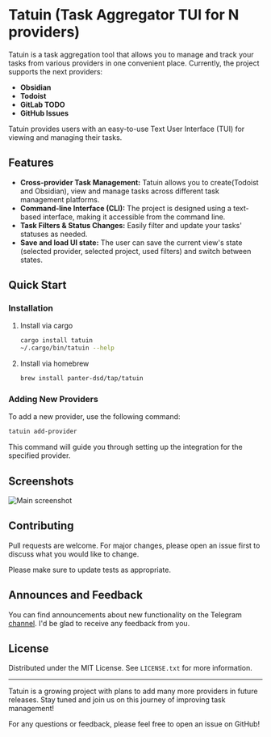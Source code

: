 # Tatuin (Task Aggregator TUI for N providers)

Tatuin is a task aggregation tool that allows you to manage and track your tasks
from various providers in one convenient place.
Currently, the project supports the next providers:

- **Obsidian**
- **Todoist**
- **GitLab TODO**
- **GitHub Issues**

Tatuin provides users with an easy-to-use Text User Interface (TUI) for viewing and managing their tasks.

## Features

- **Cross-provider Task Management:** Tatuin allows you to create(Todoist and Obsidian), view and manage tasks across different task management platforms.
- **Command-line Interface (CLI):** The project is designed using a text-based interface, making it accessible from the command line.
- **Task Filters & Status Changes:** Easily filter and update your tasks' statuses as needed.
- **Save and load UI state:** The user can save the current view's state (selected provider, selected project, used filters) and switch between states.

## Quick Start

### Installation

1. Install via cargo

   ```bash
   cargo install tatuin
   ~/.cargo/bin/tatuin --help
   ```

2. Install via homebrew

   ```bash
   brew install panter-dsd/tap/tatuin
   ```

### Adding New Providers

To add a new provider, use the following command:

```bash
tatuin add-provider
```

This command will guide you through setting up the integration for the specified provider.

## Screenshots

![Main screenshot](https://raw.github.com/panter-dsd/tatuin/master/assets/screenshots/main.png?raw=true "Main screenshot")

## Contributing

Pull requests are welcome. For major changes, please open an issue first to discuss what you would like to change.

Please make sure to update tests as appropriate.

## Announces and Feedback

You can find announcements about new functionality on the Telegram [channel](https://t.me/tatuin_project).
I'd be glad to receive any feedback from you.

## License

Distributed under the MIT License. See `LICENSE.txt` for more information.

---

Tatuin is a growing project with plans to add many more providers in future releases. Stay tuned and join us on this journey of improving task management!

For any questions or feedback, please feel free to open an issue on GitHub!
